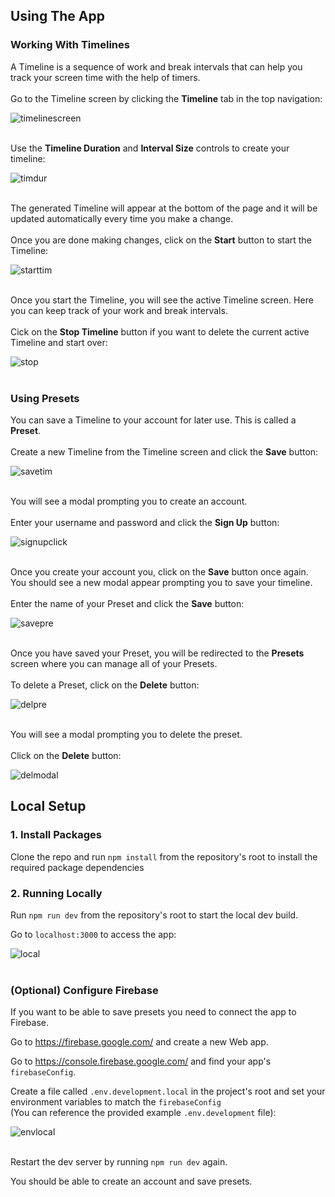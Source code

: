 ## Using The App
### Working With Timelines
A Timeline is a sequence of work and break intervals that can help you track your screen time with the help of timers.
<br/><br/>
Go to the Timeline screen by clicking the **Timeline** tab in the top navigation:

![timelinescreen](https://github.com/Sharpirate/need-to-break/assets/20927667/b9ad42ea-ac12-4ea9-b116-162c5fd20e4b)
<br/><br/>

Use the **Timeline Duration** and **Interval Size** controls to create your timeline:

![timdur](https://github.com/Sharpirate/need-to-break/assets/20927667/c6ff66c6-792d-4080-96f3-62f177652004)
<br/><br/>

The generated Timeline will appear at the bottom of the page and it will be updated automatically every time you make a change.
<br/><br/>
Once you are done making changes, click on the **Start** button to start the Timeline:

![starttim](https://github.com/Sharpirate/need-to-break/assets/20927667/8b79c4b1-3dd5-4685-aeee-6da9b5bd47ee)
<br/><br/>

Once you start the Timeline, you will see the active Timeline screen. Here you can keep track of your work and break intervals.
<br/><br/>
Cick on the **Stop Timeline** button if you want to delete the current active Timeline and start over:

![stop](https://github.com/Sharpirate/need-to-break/assets/20927667/85c3cc90-4a7f-48cf-8487-7b41c3727cf3)
<br/><br/>

### Using Presets
You can save a Timeline to your account for later use. This is called a **Preset**.
<br/><br/>
Create a new Timeline from the Timeline screen and click the **Save** button:

![savetim](https://github.com/Sharpirate/need-to-break/assets/20927667/2bc7a871-cfe9-4be9-8ec9-071b272d32c2)
<br/><br/>

You will see a modal prompting you to create an account.
<br/><br/>
Enter your username and password and click the **Sign Up** button:

![signupclick](https://github.com/Sharpirate/need-to-break/assets/20927667/bbc1b5cf-b594-459a-8ba3-4e10c8deed62)
<br/><br/>

Once you create your account you, click on the **Save** button once again. You should see a new modal appear prompting you to save your timeline.
<br/><br/>
Enter the name of your Preset and click the **Save** button:

![savepre](https://github.com/Sharpirate/need-to-break/assets/20927667/76ca3342-8119-4ffe-ae93-d306a0dc2c56)
<br/><br/>

Once you have saved your Preset, you will be redirected to the **Presets** screen where you can manage all of your Presets.
<br/><br/>
To delete a Preset, click on the **Delete** button:

![delpre](https://github.com/Sharpirate/need-to-break/assets/20927667/e30d9f20-6d8b-4ef9-b0ff-372dd1f40f32)
<br/><br/>

You will see a modal prompting you to delete the preset.
<br/><br/>
Click on the **Delete** button:

![delmodal](https://github.com/Sharpirate/need-to-break/assets/20927667/dbf7777a-6e84-4bf0-8b1f-0b97b96ec31b)

## Local Setup
### 1. Install Packages
Clone the repo and run `npm install` from the repository's root to install the required package dependencies

### 2. Running Locally
Run `npm run dev` from the repository's root to start the local dev build.

Go to `localhost:3000` to access the app:

![local](https://github.com/Sharpirate/need-to-break/assets/20927667/701b9c84-3aa7-436d-bf97-8a7fa712b303)
<br/><br/>

### (Optional) Configure Firebase
If you want to be able to save presets you need to connect the app to Firebase.

Go to https://firebase.google.com/ and create a new Web app.

Go to https://console.firebase.google.com/ and find your app's `firebaseConfig`.

Create a file called `.env.development.local` in the project's root and set your environment variables to match the `firebaseConfig`\
(You can reference the provided example `.env.development` file):

![envlocal](https://github.com/Sharpirate/need-to-break/assets/20927667/4e12dae0-cb5e-4baf-9996-f17da9266ab5)
<br/><br/>

Restart the dev server by running `npm run dev` again.

You should be able to create an account and save presets.
